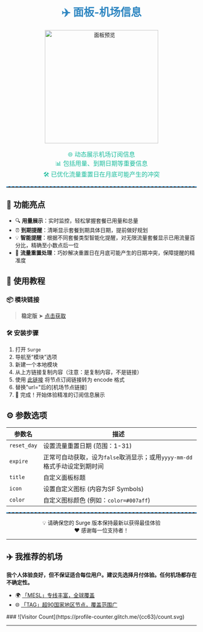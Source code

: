 <div align="center">

<h1 style="color: #2E86C1;">✈️ 面板-机场信息</h1>

<img src="https://raw.githubusercontent.com/cc63/Surge/main/Module/Panel/Sub-info/Moore/Sub-info.PNG" width="300" alt="面板预览">
<br>

<p style="font-size: 16px; color: #1ABC9C;">
🌐 动态展示机场订阅信息
<br>
📊 包括用量、到期日期等重要信息
<br>
🛠️ 已优化流量重置日在月底可能产生的冲突
</p>

<hr style="border-top: 2px dashed #3498DB;">

</div>

## 🌟 功能亮点

- 🔍 **用量展示**：实时监控，轻松掌握套餐已用量和总量
- ⏰ **到期提醒**：清晰显示套餐到期具体日期，提前做好规划
- 💡 **智能提醒**：根据不同套餐类型智能化提醒，对无限流量套餐显示已用流量百分比，精确至小数点后一位
- 📅 **流量重置处理**：巧妙解决重置日在月底可能产生的日期冲突，保障提醒的精准度

## 🚀 使用教程

### 📦 模块链接

> **稳定版** ➤ [点击获取](https://raw.githubusercontent.com/cc63/Surge/main/Module/Panel/Sub-info/Moore/Sub-info.sgmodule)

### 🛠 安装步骤

1. 打开 `Surge`
2. 导航至“模块”选项
3. 新建一个本地模块
4. 从上方链接复制内容（注意：是复制内容，不是链接）
5. 使用 [此链接](https://www.urlencoder.org/zh/) 将节点订阅链接转为 encode 格式
6. 替换"url="后的[机场节点链接]
7. 🎉 完成！开始体验精准的订阅信息展示

## ⚙️ 参数选项

| 参数名     | 描述                                         |
|-----------|---------------------------------------------|
| `reset_day` | 设置流量重置日期 (范围：1-31)                   |
| `expire`   | 正常可自动获取，设为`false`取消显示；或用`yyyy-mm-dd`格式手动设定到期时间 |
| `title`    | 自定义面板标题                               |
| `icon`     | 设置自定义图标 (内容为SF Symbols)              |
| `color`    | 自定义图标颜色 (例如：`color=#007aff`)        |

<div align="center">

<hr style="border-top: 2px dashed #3498DB;">

💡 请确保您的 Surge 版本保持最新以获得最佳体验
<br>
❤️ 感谢每一位支持者！

</div>

---

## ✈️ 我推荐的机场

**我个人体验良好，但不保证适合每位用户。建议先选择月付体验。任何机场都存在不确定性。**

- 🌍 [「MESL」专线丰富，全球覆盖](https://in.mesl.cloud/#/register?code=YiKXC8T0)
- 🌐 [「TAG」超90国家地区节点，覆盖范围广](https://tagss01.pro/#/auth/xfm2jXlF)

</div>
### ![Visitor Count](https://profile-counter.glitch.me/{cc63}/count.svg)

---

